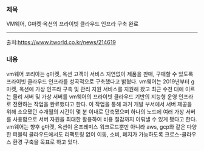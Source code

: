 ### 제목
VM웨어, G마켓·옥션의 프라이빗 클라우드 인프라 구축 완료
***
출처:<https://www.itworld.co.kr/news/214619>
### 내용
 vm웨어 코리아는 g마켓, 옥션 고객이 서비스 지연없이 제품을 판매, 구매할 수 있도록 프라이빗 클라우드 인프라를 성곡적으로 구축했다고
밝혔다. vm웨어는 2019년부터 g마켓, 옥션에 가상 인프라 구축 및 관리 지원 서비스를 지원해 왔고 최근 수천 대에 이르는 물리 서버 및 
가상 서버를 vm웨어의 프라이빗 클라우드 기반의 지능형 운영 인프라로 전환하는 작업을 완료했다고 한다. 이 작업을 통해 과거 개발 
부서에서 서버 제공을 위해 소요됐던 수개월의 시간이 몇 분 이내로 단축됐으며 하나의 노드에 여러 가상 서버를 사용함으로 서버 자원을 
최대한 활용하여 비용 절감까지 이뤄낼 수 있게 됐다고 한다. vm웨어는 향후 g마켓, 옥션이 온프레미스 워크로드뿐만 아니라 aws, gcp와 
같은 다양한 퍼블릭 클라우드에서도 리팩토링 없이 이동, 소비, 폐지가 가능하도록 크로스-클라우스 환경 구축을 목표로 하고 있다.
